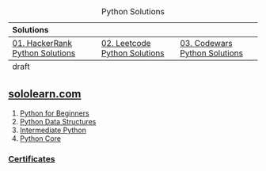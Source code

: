 <table align="center">
    <caption><div align='center'>Python Solutions</div></caption>
<thead align='left'><tr><th colspan=4>Solutions</th></tr></thead>
<tbody>
<tr>
  <td><a href="./HackerRank-Python-Answers.ipynb">01. HackerRank Python Solutions</a></td>
  <td><a href="./LeetCode-Python-Answers.ipynb">02. Leetcode Python Solutions</a></td>
  <td><a href="./Codewars-Python-Answers.ipynb">03. Codewars Python Solutions</a></td>
</tr>
</tbody>
<tfoot>
  <tr><td>draft</td></tr>
</tfoot>
</table>


## [sololearn.com](https://www.sololearn.com/)

01. [Python for Beginners](./01-Python-for-Beginners/)
02. [Python Data Structures](./02-Python-Data-Structures/)
03. [Intermediate Python](./03-Intermediate-Python/)
04. [Python Core](./04-Python-Core/)


### [Certificates](https://celik-muhammed.github.io/Certificates/ "Certificates") 
